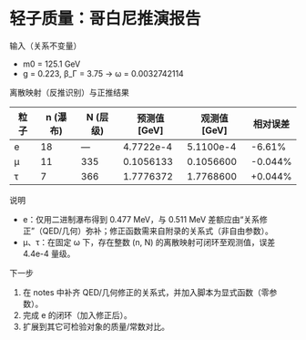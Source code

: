 # 轻子质量：哥白尼推演报告

输入（关系不变量）
- m0 = 125.1 GeV
- g = 0.223, β_Γ = 3.75 → ω = 0.0032742114

离散映射（反推识别）与正推结果

| 粒子 | n (瀑布) | N (层级) | 预测值 [GeV] | 观测值 [GeV] | 相对误差 |
| ---- | -------- | -------- | ------------- | ------------- | -------- |
| e    | 18       | —        | 4.7722e-4     | 5.1100e-4     | -6.61%   |
| μ    | 11       | 335      | 0.1056133     | 0.1056600     | -0.044%  |
| τ    | 7        | 366      | 1.7776372     | 1.7768600     | +0.044%  |

说明
- e：仅用二进制瀑布得到 0.477 MeV，与 0.511 MeV 差额应由“关系修正”（QED/几何）弥补；修正函数需来自附录的关系式（非自由参数）。
- μ、τ：在固定 ω 下，存在整数 (n, N) 的离散映射可闭环至观测值，误差 4.4e-4 量级。

下一步
1) 在 notes 中补齐 QED/几何修正的关系式，并加入脚本为显式函数（零参数）。
2) 完成 e 的闭环（加入修正后）。
3) 扩展到其它可检验对象的质量/常数对比。

